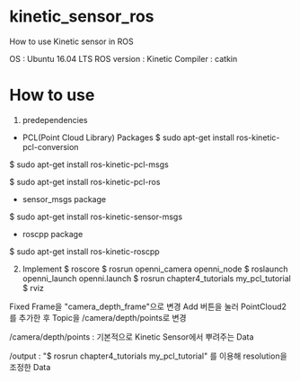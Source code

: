 # kinetic_sensor_ros
How to use Kinetic sensor in ROS

OS : Ubuntu 16.04 LTS
ROS version : Kinetic
Compiler : catkin

# How to use
1. predependencies

- PCL(Point Cloud Library) Packages 
$ sudo apt-get install ros-kinetic-pcl-conversion

$ sudo apt-get install ros-kinetic-pcl-msgs

$ sudo apt-get install ros-kinetic-pcl-ros 

- sensor_msgs package

$ sudo apt-get install ros-kinetic-sensor-msgs

- roscpp package

$ sudo apt-get install ros-kinetic-roscpp

2. Implement
$ roscore
$ rosrun openni_camera openni_node
$ roslaunch openni_launch openni.launch
$ rosrun chapter4_tutorials my_pcl_tutorial
$ rviz


Fixed Frame을 "camera_depth_frame"으로 변경
Add 버튼을 눌러 PointCloud2를 추가한 후 Topic을 /camera/depth/points로 변경

/camera/depth/points : 기본적으로 Kinetic Sensor에서 뿌려주는 Data

/output : "$ rosrun chapter4_tutorials my_pcl_tutorial" 를 이용해 resolution을 조정한 Data 
